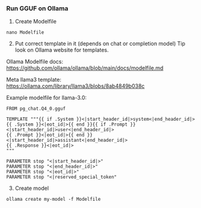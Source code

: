 ### Run GGUF on Ollama

1. Create Modelfile
```
nano Modelfile
```

2. Put correct template in it (depends on chat or completion model)
Tip look on Ollama website for templates. 

Ollama Modelfile docs:
https://github.com/ollama/ollama/blob/main/docs/modelfile.md

Meta llama3 template:
https://ollama.com/library/llama3/blobs/8ab4849b038c

Example modelfile for llama-3.0:
```
FROM pg_chat.Q4_0.gguf

TEMPLATE """{{ if .System }}<|start_header_id|>system<|end_header_id|>
{{ .System }}<|eot_id|>{{ end }}{{ if .Prompt }}
<|start_header_id|>user<|end_header_id|>
{{ .Prompt }}<|eot_id|>{{ end }}<|start_header_id|>assistant<|end_header_id|>
{{ .Response }}<|eot_id|>
"""

PARAMETER stop "<|start_header_id|>"
PARAMETER stop "<|end_header_id|>"
PARAMETER stop "<|eot_id|>"
PARAMETER stop "<|reserved_special_token"
```


3. Create model
``` 
ollama create my-model -f Modelfile
```

